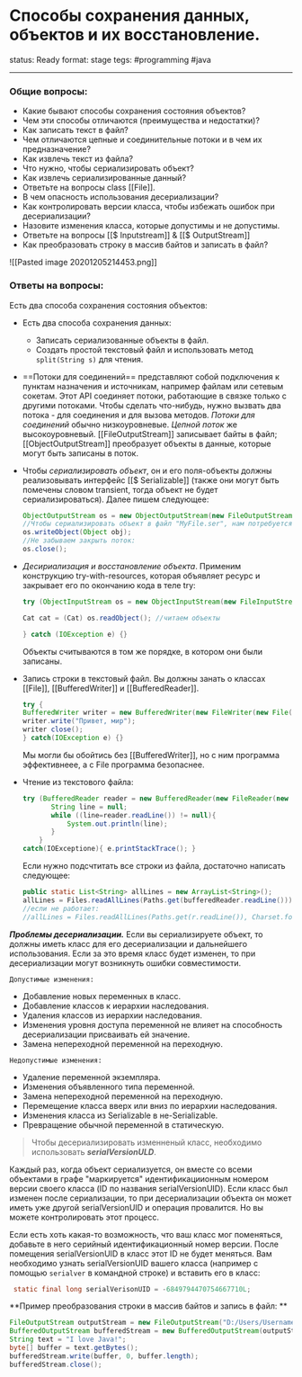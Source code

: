 # Способы сохранения данных, объектов и их восстановление. 
status: Ready
format: stage
tegs: #programming #java 

---
### Общие вопросы: 

- Какие бывают способы сохранения состояния объектов?  
- Чем эти способы отличаются (преимущества и недостатки)? 
- Как записать текст в файл? 
- Чем отличаются цепные и соединительные потоки и в чем их предназначение? 
- Как извлечь текст из файла? 
- Что нужно, чтобы сериализировать объект? 
- Как извлечь сериализированные данный? 
- Ответьте на вопросы class [[File]]. 
- В чем опасность использования десериализации? 
- Как контролировать версии класса, чтобы избежать ошибок при десериализации? 
- Назовите изменения класса, которые допустимы и не допустимы. 
- Ответьте на вопросы [[$ Inputstream]] & [[$ OutputStream]] 
- Как преобразовать строку в массив байтов и записать в файл? 

 ![[Pasted image 20201205214453.png]]

### Ответы на вопросы: 
Есть два способа сохранения состояния объектов: 

- Есть два способа сохранения данных:
	- Записать сериализованные объекты в файл. 
	- Создать простой текстовый файл и использовать метод `split(String s)` для чтения. 
 
- ==Потоки для соединений== представляют собой подключения к пунктам назначения и источникам, например файлам или сетевым сокетам. Этот API соединяет потоки, работающие в связке только с другими потоками. Чтобы сделать что-нибудь, нужно вызвать два потока - для соединения и для вызова методов. *Потоки для соединений* обычно низкоуровневые. *Цепной поток* же высокоуровневый. [[FileOutputStream]] записывает байты в файл; [[ObjectOutputStream]] преобразует объекты в данные, которые могут быть записаны в поток. 


- Чтобы *сериализировать объект*, он и его поля-объекты должны реализовывать интерфейс [[$ Serializable]] (также они могут быть помечены словом transient, тогда объект не будет сериализироваться). Далее пишем следующее: 

	```java
	ObjectOutputStream os = new ObjectOutputStream(new FileOutputStream("MyFile.ser")); 
	//Чтобы сериализировать объект в файл "MyFile.ser", нам потребуется использовать //метод   
	os.writeObject(Object obj); 
	//Не забываем закрыть поток: 
	os.close(); 
	```
 

- *Десириализация и восстановление объекта*. Применим конструкцию try-with-resources, которая объявляет ресурс и закрывает его по окончанию кода в теле try: 

	```java
	try (ObjectInputStream os = new ObjectInputStream(new FileInputStream("MyFile.ser"))) { 

	Cat cat = (Cat) os.readObject(); //читаем объекты 

	} catch (IOException e) {} 
	```

	Объекты считываются в том же порядке, в котором они были записаны. 

 
- Запись строки в текстовый файл. Вы должны занать о классах [[File]], [[BufferedWriter]] и [[BufferedReader]]. 
	```java
	try { 
	BufferedWriter writer = new BufferedWriter(new FileWriter(new File("File.txt"))); 
	writer.write("Привет, мир"); 
	writer close(); 
	} catch(IOException e) {} 
	```
	Мы могли бы обойтись без [[BufferedWriter]], но с ним программа эффективнеее, а с File программа безопаснее. 

- Чтение из текстового файла: 
	```java
	try (BufferedReader reader = new BufferedReader(new FileReader(new 			 							    File("File.txt")))){ 
		   String line = null; 
		   while ((line=reader.readLine()) != null){ 
			   System.out.println(line); 
		   } 
		} 
	catch(IOExceptione){ e.printStackTrace(); } 
	```

	Если нужно подсчтитать все строки из файла, достаточно написать следующее: 
	```	java
	public static List<String> allLines = new ArrayList<String>(); 
	allLines = Files.readAllLines(Paths.get(bufferedReader.readLine())); 
	//если не работает: 
	//allLines = Files.readAllLines(Paths.get(r.readLine()), Charset.forName("windows-1251")); 
	```

 
***Проблемы десериализации.*** Если вы сериализируете объект, то должны иметь класс для его десериализации и дальнейшего использования. Если за это время класс будет изменен, то при десериализации могут возникнуть ошибки совместимости. 
 
`Допустимые изменения:`
- Добавление новых переменных в класс. 
- Добавление классов к иерархии наследования. 
- Удаления классов из иерархии наследования. 
- Изменения уровня доступа переменной не влияет на способность десериализации присваивать ей значение. 
- Замена непереходной переменной на переходную. 
 
`Недопустимые изменения:`
- Удаление переменной экземпляра. 
- Изменения объявленного типа переменной.  
- Замена непереходной переменной на переходную. 
- Перемещение класса вверх или вниз по иерархии наследования. 
- Изменения класса из Serializable в не-Serializable. 
- Превращение обычной переменной в статическую. 



>Чтобы десериализировать изменненый класс, необходимо использовать ***serialVersionULD***. 

Каждый раз, когда объект сериализуется, он вместе со всеми объектами в графе "маркируется" идентификациионным номером версии своего класса (ID по названия serialVersionUID). Если класс был изменен после сериализации, то при десериализации объекта он может иметь уже другой serialVersionUID и операция провалится. Но вы можете контролировать этот процесс.  

Если есть хоть какая-то возможность, что ваш класс мог поменяться, добавьте в него серийный идентификационный номер версии. После помещения serialVersionUID в класс этот ID не будет меняться. Вам необходимо узнать serialVersionUID вашего класса (например с помощью `serialver` в командной строке) и вставить его в класс: 
```java
 static final long serialVerisonUID = -6849794470754667710L; 
```
 

**Пример преобразования строки в массив байтов и запись в файл: **
```java
FileOutputStream outputStream = new FileOutputStream("D:/Users/Username/someFile.txt"); 
BufferedOutputStream bufferedStream = new BufferedOutputStream(outputStream); 
String text = "I love Java!"; 
byte[] buffer = text.getBytes(); 
bufferedStream.write(buffer, 0, buffer.length); 
bufferedStream.close(); 
```
 